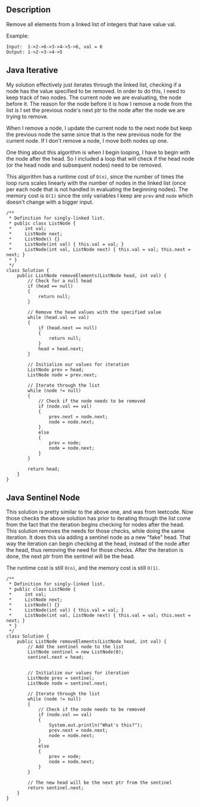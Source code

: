 ## Description

Remove all elements from a linked list of integers that have value val.

Example:

```
Input:  1->2->6->3->4->5->6, val = 6
Output: 1->2->3->4->5
```

## Java Iterative

My solution effectively just iterates through the linked list, checking if a node has the value specified to be removed. In order to do this, I need to keep track of two nodes. The current node we are evaluating, the node before it. The reason for the node before it is how I remove a node from the list is I set the previous node's next ptr to the node after the node we are trying to remove. 

When I remove a node, I update the current node to the next node but keep the previous node the same since that is the new previous node for the current node. If I don't remove a node, I move both nodes up one.

One thing about this algorithm is when I begin looping, I have to begin with the node after the head. So I included a loop that will check if the head node (or the head node and subsequent nodes) need to be removed.

This algorithm has a runtime cost of `O(n)`, since the number of times the loop runs scales linearly with the number of nodes in the linked list (once per each node that is not handled in evaluating the beginning nodes). The memory cost is `O(1)` since the only variables I keep are `prev` and `node` which doesn't change with a bigger input.

```
/**
 * Definition for singly-linked list.
 * public class ListNode {
 *     int val;
 *     ListNode next;
 *     ListNode() {}
 *     ListNode(int val) { this.val = val; }
 *     ListNode(int val, ListNode next) { this.val = val; this.next = next; }
 * }
 */
class Solution {
    public ListNode removeElements(ListNode head, int val) {
        // Check for a null head
        if (head == null)
        {
            return null;
        }
        
        // Remove the head values with the specified value
        while (head.val == val)
        {
            if (head.next == null)
            {
                return null;
            }
            head = head.next;
        }
        
        // Initialize our values for iteration
        ListNode prev = head;
        ListNode node = prev.next;
        
        // Iterate through the list
        while (node != null)
        {
            // Check if the node needs to be removed
            if (node.val == val)
            {
                prev.next = node.next;
                node = node.next;
            }
            else
            {
                prev = node;
                node = node.next;
            }
        }
        
        return head;
    }
}
```

## Java Sentinel Node

This solution is pretty similar to the above one, and was from leetcode. Now those checks the above solution has prior to iterating through the list come from the fact that the iteration begins checking for nodes after the head. This solution removes the needs for those checks, while doing the same iteration. It does this via adding a sentinel node as a new "fake" head. That way the iteration can begin checking at the head, instead of the node after the head, thus removing the need for those checks. After the iteration is done, the next ptr from the sentinel will be the head.

The runtime cost is still `O(n)`, and the memory cost is still `O(1)`.

```
/**
 * Definition for singly-linked list.
 * public class ListNode {
 *     int val;
 *     ListNode next;
 *     ListNode() {}
 *     ListNode(int val) { this.val = val; }
 *     ListNode(int val, ListNode next) { this.val = val; this.next = next; }
 * }
 */
class Solution {
    public ListNode removeElements(ListNode head, int val) {
        // Add the sentinel node to the list       
        ListNode sentinel = new ListNode(0);
        sentinel.next = head;
        
       
        // Initialize our values for iteration
        ListNode prev = sentinel;
        ListNode node = sentinel.next;
        
        // Iterate through the list
        while (node != null)
        {
            // Check if the node needs to be removed
            if (node.val == val)
            {
                System.out.println("What's this?");
                prev.next = node.next;
                node = node.next;
            }
            else
            {
                prev = node;
                node = node.next;
            }
        }
        
        // The new head will be the next ptr from the sentinel
        return sentinel.next;
    }
}
```